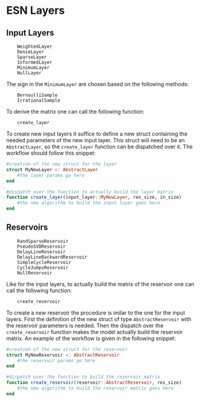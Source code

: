 # ESN Layers

## Input Layers
```@docs
    WeightedLayer
    DenseLayer
    SparseLayer
    InformedLayer
    MinimumLayer
    NullLayer
```
The sign in the ```MinimumLayer``` are chosen based on the following methods:
```@docs
    BernoulliSample
    IrrationalSample
```
To derive the matrix one can call the following function:
```@docs
    create_layer
```
To create new input layers it suffice to define a new struct containing the needed parameters of the new input layer. This struct wiil need to be an ```AbstractLayer```, so the ```create_layer``` function can be dispatched over it. The workflow should follow this snippet:
```julia
#creation of the new struct for the layer
struct MyNewLayer <: AbstractLayer
    #the layer params go here
end

#dispatch over the function to actually build the layer matrix
function create_layer(input_layer::MyNewLayer, res_size, in_size)
    #the new algorithm to build the input layer goes here
end
```

## Reservoirs
```@docs
    RandSparseReservoir
    PseudoSVDReservoir
    DelayLineReservoir
    DelayLineBackwardReservoir
    SimpleCycleReservoir
    CycleJumpsReservoir
    NullReservoir
```

Like for the input layers, to actually build the matrix of the reservoir one can call the following function:
```@docs
    create_reservoir
```

To create a new reservoir the procedure is imilar to the one for the input layers. First the definition of the new struct of type ```AbstractReservoir``` with the reservoir parameters is needed. Then the dispatch over the ```create_reservoir``` function makes the model actually build the reservoir matrix. An example of the workflow is given in the following snippet:
```julia
#creation of the new struct for the reservoir
struct MyNewReservoir <: AbstractReservoir
    #the reservoir params go here
end

#dispatch over the function to build the reservoir matrix
function create_reservoir(reservoir::AbstractReservoir, res_size)
    #the new algorithm to build the reservoir matrix goes here
end
```

